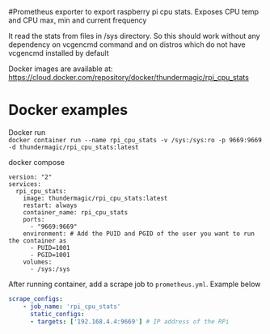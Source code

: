 #Prometheus exporter to export raspberry pi cpu stats. 
Exposes CPU temp and CPU max, min and current frequency

It read the stats from files in /sys directory. So this should work without any dependency on vcgencmd command and on 
distros which do not have vcgencmd installed by default

Docker images are available at: https://cloud.docker.com/repository/docker/thundermagic/rpi_cpu_stats

# Docker examples
Docker run <br>
`docker container run --name rpi_cpu_stats -v /sys:/sys:ro -p 9669:9669 -d thundermagic/rpi_cpu_stats:latest`

docker compose 
```
version: "2"
services:
  rpi_cpu_stats:
    image: thundermagic/rpi_cpu_stats:latest
    restart: always
    container_name: rpi_cpu_stats
    ports:
      - "9669:9669"
    environment: # Add the PUID and PGID of the user you want to run the container as
      - PUID=1001
      - PGID=1001
    volumes:
      - /sys:/sys
```

After running container, add a scrape job to `prometheus.yml`. Example below

```yaml
scrape_configs:
    - job_name: 'rpi_cpu_stats'
      static_configs:
      - targets: ['192.168.4.4:9669'] # IP address of the RPi
```